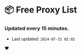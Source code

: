 # :package: Free Proxy List
### Updated every 15 minutes.

- Last updated: `2024-07-31 02:02`

:heart:
